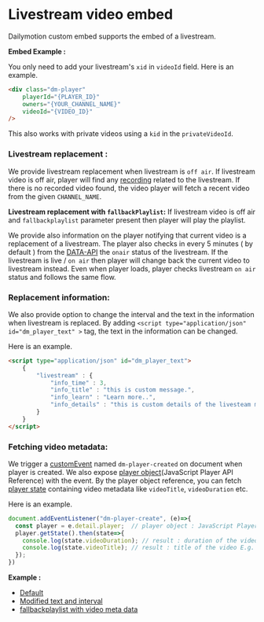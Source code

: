 # Livestream video embed

Dailymotion custom embed supports the embed of a livestream.


**Embed Example :**

You only need to add your livestream's `xid` in `videoId` field. Here is an example.
```html
<div class="dm-player"
    playerId="{PLAYER_ID}"
    owners="{YOUR_CHANNEL_NAME}"
    videoId="{VIDEO_ID}"
/>
```

This also works with private videos using a `kid` in the `privateVideoId`.

### Livestream replacement :

We provide livestream replacement when livestream is `off air`. If livestream video is off air, player will find any [recording](https://developer.dailymotion.com/api/#video-recordings-connection) related to the livestream. If there is no recorded video found, the video player will fetch a recent video from the given `CHANNEL_NAME`.

**Livestream replacement with `fallbackPlaylist`:** If livestream video is off air and `fallbackplaylist` parameter present then player will play the playlist.

We provide also information on the player notifying that current video is a replacement of a livestream. The player also checks in every 5 minutes ( by default ) from the [DATA-API](https://developer.dailymotion.com/api/#video-onair-field) the `onair` status of the livestream. If the livestream is live / `on air` then player will change back the current video to livestream instead. Even when player loads, player checks livestream `on air` status and follows the same flow.


### Replacement information:

We also provide option to change the interval and the text in the information when livestream is replaced. By adding `<script type="application/json" id="dm_player_text" >` tag, the text in the information can be changed.

Here is an example.

```html
<script type="application/json" id="dm_player_text">
    {
        "livestream" : {
            "info_time" : 3,
            "info_title" : "this is custom message.",
            "info_learn" : "Learn more..",
            "info_details" : "this is custom details of the livesteam message. It can be edited as needed."
        }
    }
</script>
```
### Fetching video metadata:

We trigger a [customEvent](https://developer.mozilla.org/en-US/docs/Web/API/CustomEvent/CustomEvent) named `dm-player-created` on document when player is created. We also expose [player object](https://developer.dailymotion.com/player/#player-api)(JavaScript Player API Reference) with the event. By the player object reference, you can fetch [player state](https://developer.dailymotion.com/player/#state) containing video metadata like `videoTitle`, `videoDuration` etc.

Here is an example.

```js
document.addEventListener("dm-player-create", (e)=>{
  const player = e.detail.player;  // player object : JavaScript Player API Reference
  player.getState().then(state=>{
    console.log(state.videoDuration); // result : duration of the video in seconds  E.g. 78
    console.log(state.videoTitle); // result : title of the video E.g. "this a video title"
  });
})

```

**Example :**

- [Default](https://dmvs-apac.github.io/custom-embed-v2/examples/livestream/default.html)
- [Modified text and interval](https://dmvs-apac.github.io/custom-embed-v2/examples/livestream/text_change.html)
- [fallbackplaylist with video meta data](https://dmvs-apac.github.io/custom-embed-v2/examples/livestream/fallback.html)
